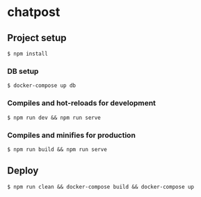 # chatpost

## Project setup

```
$ npm install
```

### DB setup

```
$ docker-compose up db
```

### Compiles and hot-reloads for development

```
$ npm run dev && npm run serve
```

### Compiles and minifies for production

```
$ npm run build && npm run serve
```

## Deploy

```
$ npm run clean && docker-compose build && docker-compose up
```
